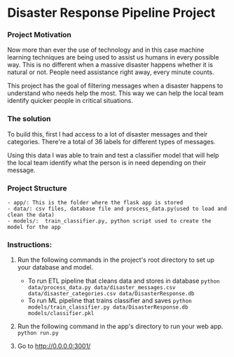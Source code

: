 # Disaster Response Pipeline Project

### Project Motivation

Now more than ever the use of technology and in this case machine learning techniques are being used to assist us humans in every possible way. This is no different when a massive disaster happens whether it is natural or not. People need assistance right away, every minute counts. 

This project has the goal of filtering messages when a disaster happens to understand who needs help the most. This way we can help the local team identify quicker people in critical situations.

### The solution

To build this, first I had access to a lot of disaster messages and their categories. There're a total of 36 labels for different types of messages. 

Using this data I was able to train and test a classifier model that will help the local team identify what the person is in need depending on their message.

### Project Structure

	- app/: This is the folder where the flask app is stored
	- data/: csv files, database file and process_data.py(used to load and clean the data)
	- models/:  train_classifier.py, python script used to create the model for the app

### Instructions:
1. Run the following commands in the project's root directory to set up your database and model.

    - To run ETL pipeline that cleans data and stores in database
        `python data/process_data.py data/disaster_messages.csv data/disaster_categories.csv data/DisasterResponse.db`
    - To run ML pipeline that trains classifier and saves
        `python models/train_classifier.py data/DisasterResponse.db models/classifier.pkl`

2. Run the following command in the app's directory to run your web app.
    `python run.py`

3. Go to http://0.0.0.0:3001/
